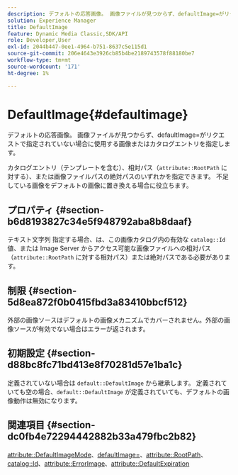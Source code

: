 ```yaml
---
description: デフォルトの応答画像。 画像ファイルが見つからず、defaultImage=がリクエストで指定されていない場合に使用する画像またはカタログエントリを指定します。
solution: Experience Manager
title: DefaultImage
feature: Dynamic Media Classic,SDK/API
role: Developer,User
exl-id: 2044b447-0ee1-4964-b751-8637c5e115d1
source-git-commit: 206e4643e3926cb85b4be2189743578f88180be7
workflow-type: tm+mt
source-wordcount: '171'
ht-degree: 1%

---
```


# DefaultImage{#defaultimage}

デフォルトの応答画像。 画像ファイルが見つからず、defaultImage=がリクエストで指定されていない場合に使用する画像またはカタログエントリを指定します。

カタログエントリ（テンプレートを含む）、相対パス（`attribute::RootPath` に対する）、または画像ファイルパスの絶対パスのいずれかを指定できます。 不足している画像をデフォルトの画像に置き換える場合に役立ちます。

## プロパティ {#section-b6d8193827c34e5f948792aba8b8daaf}

テキスト文字列 指定する場合、は、この画像カタログ内の有効な `catalog::Id` 値、または Image Server からアクセス可能な画像ファイルへの相対パス（`attribute::RootPath` に対する相対パス）または絶対パスである必要があります。

## 制限 {#section-5d8ea872f0b0415fbd3a83410bbcf512}

外部の画像ソースはデフォルトの画像メカニズムでカバーされません。外部の画像ソースが有効でない場合はエラーが返されます。

## 初期設定 {#section-d88bc8fc71bd413e8f70281d57e1ba1c}

定義されていない場合は `default::DefaultImage` から継承します。 定義されていても空の場合、`default::DefaultImage` が定義されていても、デフォルトの画像動作は無効になります。

## 関連項目 {#section-dc0fb4e72294442882b33a479fbc2b82}

[attribute::DefaultImageMode](../../../../../is-api/image-catalog/image-serving-api-ref/c-image-catalog-reference/c-attributes-reference/r-defaultimagemode.md#reference-8a996af162f84e46bbe9e6e0d4e26782)、[defaultImage=](../../../../../is-api/image-catalog/image-serving-api-ref/c-image-catalog-reference/c-attributes-reference/r-is-cat-defaultimage.md#reference-8e9900e129f54ed68462a3c2fc3bc433)、[attribute::RootPath](../../../../../is-api/image-catalog/image-serving-api-ref/c-image-catalog-reference/c-attributes-reference/r-rootpath.md#reference-17d57e5967be403b8408fa7214017494)、[catalog::Id](/help/aem-is-ir-api/is-api/image-catalog/image-serving-api-ref/c-image-catalog-reference/c-image-svg-data-reference/c-image-data-reference/r-id-cat.md)、[attribute::ErrorImage](../../../../../is-api/image-catalog/image-serving-api-ref/c-image-catalog-reference/c-attributes-reference/r-errorimage.md#reference-c494d5d8b2584fe3800f35baabd0292c)、[attribute::DefaultExpiration](../../../../../is-api/image-catalog/image-serving-api-ref/c-image-catalog-reference/c-attributes-reference/r-defaultexpiration.md#reference-0526166fab654fceb243b75d1ea4f0cf)
